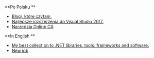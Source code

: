 **Po Polsku**

* [Blogi, które czytam.  ](https://github.com/plcode7/72code/tree/master/Blogi_ktore_czytam)
* [Najlepsze rozszerzenia do Visual Studio 2017.  ](https://github.com/plcode7/72code/blob/master/Najlepsze_rozszerzenia_do_Visual%20Studio/README.md)
* [Narzedzia Online C\#](https://github.com/plcode7/72code/blob/master/Narzedzia_online_csharp/README.md).

**In English**

*  [My best collection to .NET libraries, tools, frameworks and software.](https://github.com/plcode7/72code/blob/master/Collection_to_NET/README.md)
* [New job ](https://github.com/plcode7/72code/blob/master/New_job/README.md)




